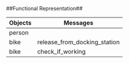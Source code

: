 ##Functional Representation##

Objects | Messages
------- | --------
person |
bike | release_from_docking_station
bike | check_if_working
